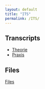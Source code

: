 ```yaml
---
layout: default
title: "ITS"
permalink: /ITS/
---
```


## Transcripts

- [Theorie](/ITS/Theorie)
- [Praxis](/ITS/Praxis)

## Files

[Files](/ITS/Files)
